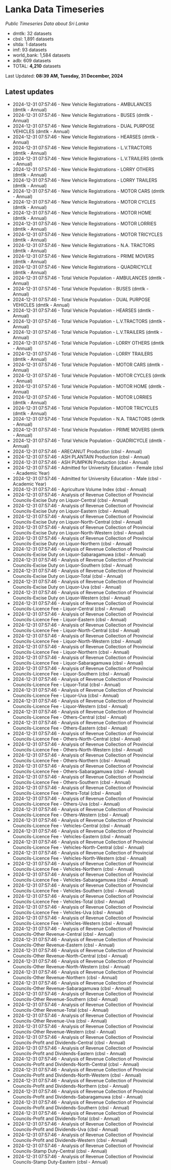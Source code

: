 # Lanka Data Timeseries
*Public Timeseries Data about Sri Lanka*

* dmtlk: 32 datasets
* cbsl: 1,891 datasets
* sltda: 1 datasets
* imf: 93 datasets
* world_bank: 1,584 datasets
* adb: 609 datasets
* TOTAL: **4,210** datasets

Last Updated: **08:39 AM, Tuesday, 31 December, 2024**

## Latest updates

* 2024-12-31 07:57:46 - New Vehicle Registrations - AMBULANCES (dmtlk - Annual)
* 2024-12-31 07:57:46 - New Vehicle Registrations - BUSES (dmtlk - Annual)
* 2024-12-31 07:57:46 - New Vehicle Registrations - DUAL PURPOSE VEHICLES (dmtlk - Annual)
* 2024-12-31 07:57:46 - New Vehicle Registrations - HEARSES (dmtlk - Annual)
* 2024-12-31 07:57:46 - New Vehicle Registrations - L.V.TRACTORS (dmtlk - Annual)
* 2024-12-31 07:57:46 - New Vehicle Registrations - L.V.TRAILERS (dmtlk - Annual)
* 2024-12-31 07:57:46 - New Vehicle Registrations - LORRY OTHERS (dmtlk - Annual)
* 2024-12-31 07:57:46 - New Vehicle Registrations - LORRY TRAILERS (dmtlk - Annual)
* 2024-12-31 07:57:46 - New Vehicle Registrations - MOTOR CARS (dmtlk - Annual)
* 2024-12-31 07:57:46 - New Vehicle Registrations - MOTOR CYCLES (dmtlk - Annual)
* 2024-12-31 07:57:46 - New Vehicle Registrations - MOTOR HOME (dmtlk - Annual)
* 2024-12-31 07:57:46 - New Vehicle Registrations - MOTOR LORRIES (dmtlk - Annual)
* 2024-12-31 07:57:46 - New Vehicle Registrations - MOTOR TRICYCLES (dmtlk - Annual)
* 2024-12-31 07:57:46 - New Vehicle Registrations - N.A. TRACTORS (dmtlk - Annual)
* 2024-12-31 07:57:46 - New Vehicle Registrations - PRIME MOVERS (dmtlk - Annual)
* 2024-12-31 07:57:46 - New Vehicle Registrations - QUADRICYCLE (dmtlk - Annual)
* 2024-12-31 07:57:46 - Total Vehicle Population - AMBULANCES (dmtlk - Annual)
* 2024-12-31 07:57:46 - Total Vehicle Population - BUSES (dmtlk - Annual)
* 2024-12-31 07:57:46 - Total Vehicle Population - DUAL PURPOSE VEHICLES (dmtlk - Annual)
* 2024-12-31 07:57:46 - Total Vehicle Population - HEARSES (dmtlk - Annual)
* 2024-12-31 07:57:46 - Total Vehicle Population - L.V.TRACTORS (dmtlk - Annual)
* 2024-12-31 07:57:46 - Total Vehicle Population - L.V.TRAILERS (dmtlk - Annual)
* 2024-12-31 07:57:46 - Total Vehicle Population - LORRY OTHERS (dmtlk - Annual)
* 2024-12-31 07:57:46 - Total Vehicle Population - LORRY TRAILERS (dmtlk - Annual)
* 2024-12-31 07:57:46 - Total Vehicle Population - MOTOR CARS (dmtlk - Annual)
* 2024-12-31 07:57:46 - Total Vehicle Population - MOTOR CYCLES (dmtlk - Annual)
* 2024-12-31 07:57:46 - Total Vehicle Population - MOTOR HOME (dmtlk - Annual)
* 2024-12-31 07:57:46 - Total Vehicle Population - MOTOR LORRIES (dmtlk - Annual)
* 2024-12-31 07:57:46 - Total Vehicle Population - MOTOR TRICYCLES (dmtlk - Annual)
* 2024-12-31 07:57:46 - Total Vehicle Population - N.A. TRACTORS (dmtlk - Annual)
* 2024-12-31 07:57:46 - Total Vehicle Population - PRIME MOVERS (dmtlk - Annual)
* 2024-12-31 07:57:46 - Total Vehicle Population - QUADRICYCLE (dmtlk - Annual)
* 2024-12-31 07:57:46 - ARECANUT Production (cbsl - Annual)
* 2024-12-31 07:57:46 - ASH PLANTAIN Production (cbsl - Annual)
* 2024-12-31 07:57:46 - ASH PUMPKIN Production (cbsl - Annual)
* 2024-12-31 07:57:46 - Admitted for University Education - Female (cbsl - Academic Year)
* 2024-12-31 07:57:46 - Admitted for University Education - Male (cbsl - Academic Year)
* 2024-12-31 07:57:46 - Agriculture Volume Index (cbsl - Annual)
* 2024-12-31 07:57:46 - Analysis of Revenue Collection of Provincial Councils-Excise Duty on Liquor-Central (cbsl - Annual)
* 2024-12-31 07:57:46 - Analysis of Revenue Collection of Provincial Councils-Excise Duty on Liquor-Eastern (cbsl - Annual)
* 2024-12-31 07:57:46 - Analysis of Revenue Collection of Provincial Councils-Excise Duty on Liquor-North-Central (cbsl - Annual)
* 2024-12-31 07:57:46 - Analysis of Revenue Collection of Provincial Councils-Excise Duty on Liquor-North-Western (cbsl - Annual)
* 2024-12-31 07:57:46 - Analysis of Revenue Collection of Provincial Councils-Excise Duty on Liquor-Northern (cbsl - Annual)
* 2024-12-31 07:57:46 - Analysis of Revenue Collection of Provincial Councils-Excise Duty on Liquor-Sabaragamuwa (cbsl - Annual)
* 2024-12-31 07:57:46 - Analysis of Revenue Collection of Provincial Councils-Excise Duty on Liquor-Southern (cbsl - Annual)
* 2024-12-31 07:57:46 - Analysis of Revenue Collection of Provincial Councils-Excise Duty on Liquor-Total (cbsl - Annual)
* 2024-12-31 07:57:46 - Analysis of Revenue Collection of Provincial Councils-Excise Duty on Liquor-Uva (cbsl - Annual)
* 2024-12-31 07:57:46 - Analysis of Revenue Collection of Provincial Councils-Excise Duty on Liquor-Western (cbsl - Annual)
* 2024-12-31 07:57:46 - Analysis of Revenue Collection of Provincial Councils-Licence Fee - Liquor-Central (cbsl - Annual)
* 2024-12-31 07:57:46 - Analysis of Revenue Collection of Provincial Councils-Licence Fee - Liquor-Eastern (cbsl - Annual)
* 2024-12-31 07:57:46 - Analysis of Revenue Collection of Provincial Councils-Licence Fee - Liquor-North-Central (cbsl - Annual)
* 2024-12-31 07:57:46 - Analysis of Revenue Collection of Provincial Councils-Licence Fee - Liquor-North-Western (cbsl - Annual)
* 2024-12-31 07:57:46 - Analysis of Revenue Collection of Provincial Councils-Licence Fee - Liquor-Northern (cbsl - Annual)
* 2024-12-31 07:57:46 - Analysis of Revenue Collection of Provincial Councils-Licence Fee - Liquor-Sabaragamuwa (cbsl - Annual)
* 2024-12-31 07:57:46 - Analysis of Revenue Collection of Provincial Councils-Licence Fee - Liquor-Southern (cbsl - Annual)
* 2024-12-31 07:57:46 - Analysis of Revenue Collection of Provincial Councils-Licence Fee - Liquor-Total (cbsl - Annual)
* 2024-12-31 07:57:46 - Analysis of Revenue Collection of Provincial Councils-Licence Fee - Liquor-Uva (cbsl - Annual)
* 2024-12-31 07:57:46 - Analysis of Revenue Collection of Provincial Councils-Licence Fee - Liquor-Western (cbsl - Annual)
* 2024-12-31 07:57:46 - Analysis of Revenue Collection of Provincial Councils-Licence Fee - Others-Central (cbsl - Annual)
* 2024-12-31 07:57:46 - Analysis of Revenue Collection of Provincial Councils-Licence Fee - Others-Eastern (cbsl - Annual)
* 2024-12-31 07:57:46 - Analysis of Revenue Collection of Provincial Councils-Licence Fee - Others-North-Central (cbsl - Annual)
* 2024-12-31 07:57:46 - Analysis of Revenue Collection of Provincial Councils-Licence Fee - Others-North-Western (cbsl - Annual)
* 2024-12-31 07:57:46 - Analysis of Revenue Collection of Provincial Councils-Licence Fee - Others-Northern (cbsl - Annual)
* 2024-12-31 07:57:46 - Analysis of Revenue Collection of Provincial Councils-Licence Fee - Others-Sabaragamuwa (cbsl - Annual)
* 2024-12-31 07:57:46 - Analysis of Revenue Collection of Provincial Councils-Licence Fee - Others-Southern (cbsl - Annual)
* 2024-12-31 07:57:46 - Analysis of Revenue Collection of Provincial Councils-Licence Fee - Others-Total (cbsl - Annual)
* 2024-12-31 07:57:46 - Analysis of Revenue Collection of Provincial Councils-Licence Fee - Others-Uva (cbsl - Annual)
* 2024-12-31 07:57:46 - Analysis of Revenue Collection of Provincial Councils-Licence Fee - Others-Western (cbsl - Annual)
* 2024-12-31 07:57:46 - Analysis of Revenue Collection of Provincial Councils-Licence Fee - Vehicles-Central (cbsl - Annual)
* 2024-12-31 07:57:46 - Analysis of Revenue Collection of Provincial Councils-Licence Fee - Vehicles-Eastern (cbsl - Annual)
* 2024-12-31 07:57:46 - Analysis of Revenue Collection of Provincial Councils-Licence Fee - Vehicles-North-Central (cbsl - Annual)
* 2024-12-31 07:57:46 - Analysis of Revenue Collection of Provincial Councils-Licence Fee - Vehicles-North-Western (cbsl - Annual)
* 2024-12-31 07:57:46 - Analysis of Revenue Collection of Provincial Councils-Licence Fee - Vehicles-Northern (cbsl - Annual)
* 2024-12-31 07:57:46 - Analysis of Revenue Collection of Provincial Councils-Licence Fee - Vehicles-Sabaragamuwa (cbsl - Annual)
* 2024-12-31 07:57:46 - Analysis of Revenue Collection of Provincial Councils-Licence Fee - Vehicles-Southern (cbsl - Annual)
* 2024-12-31 07:57:46 - Analysis of Revenue Collection of Provincial Councils-Licence Fee - Vehicles-Total (cbsl - Annual)
* 2024-12-31 07:57:46 - Analysis of Revenue Collection of Provincial Councils-Licence Fee - Vehicles-Uva (cbsl - Annual)
* 2024-12-31 07:57:46 - Analysis of Revenue Collection of Provincial Councils-Licence Fee - Vehicles-Western (cbsl - Annual)
* 2024-12-31 07:57:46 - Analysis of Revenue Collection of Provincial Councils-Other Revenue-Central (cbsl - Annual)
* 2024-12-31 07:57:46 - Analysis of Revenue Collection of Provincial Councils-Other Revenue-Eastern (cbsl - Annual)
* 2024-12-31 07:57:46 - Analysis of Revenue Collection of Provincial Councils-Other Revenue-North-Central (cbsl - Annual)
* 2024-12-31 07:57:46 - Analysis of Revenue Collection of Provincial Councils-Other Revenue-North-Western (cbsl - Annual)
* 2024-12-31 07:57:46 - Analysis of Revenue Collection of Provincial Councils-Other Revenue-Northern (cbsl - Annual)
* 2024-12-31 07:57:46 - Analysis of Revenue Collection of Provincial Councils-Other Revenue-Sabaragamuwa (cbsl - Annual)
* 2024-12-31 07:57:46 - Analysis of Revenue Collection of Provincial Councils-Other Revenue-Southern (cbsl - Annual)
* 2024-12-31 07:57:46 - Analysis of Revenue Collection of Provincial Councils-Other Revenue-Total (cbsl - Annual)
* 2024-12-31 07:57:46 - Analysis of Revenue Collection of Provincial Councils-Other Revenue-Uva (cbsl - Annual)
* 2024-12-31 07:57:46 - Analysis of Revenue Collection of Provincial Councils-Other Revenue-Western (cbsl - Annual)
* 2024-12-31 07:57:46 - Analysis of Revenue Collection of Provincial Councils-Profit and Dividends-Central (cbsl - Annual)
* 2024-12-31 07:57:46 - Analysis of Revenue Collection of Provincial Councils-Profit and Dividends-Eastern (cbsl - Annual)
* 2024-12-31 07:57:46 - Analysis of Revenue Collection of Provincial Councils-Profit and Dividends-North-Central (cbsl - Annual)
* 2024-12-31 07:57:46 - Analysis of Revenue Collection of Provincial Councils-Profit and Dividends-North-Western (cbsl - Annual)
* 2024-12-31 07:57:46 - Analysis of Revenue Collection of Provincial Councils-Profit and Dividends-Northern (cbsl - Annual)
* 2024-12-31 07:57:46 - Analysis of Revenue Collection of Provincial Councils-Profit and Dividends-Sabaragamuwa (cbsl - Annual)
* 2024-12-31 07:57:46 - Analysis of Revenue Collection of Provincial Councils-Profit and Dividends-Southern (cbsl - Annual)
* 2024-12-31 07:57:46 - Analysis of Revenue Collection of Provincial Councils-Profit and Dividends-Total (cbsl - Annual)
* 2024-12-31 07:57:46 - Analysis of Revenue Collection of Provincial Councils-Profit and Dividends-Uva (cbsl - Annual)
* 2024-12-31 07:57:46 - Analysis of Revenue Collection of Provincial Councils-Profit and Dividends-Western (cbsl - Annual)
* 2024-12-31 07:57:46 - Analysis of Revenue Collection of Provincial Councils-Stamp Duty-Central (cbsl - Annual)
* 2024-12-31 07:57:46 - Analysis of Revenue Collection of Provincial Councils-Stamp Duty-Eastern (cbsl - Annual)
